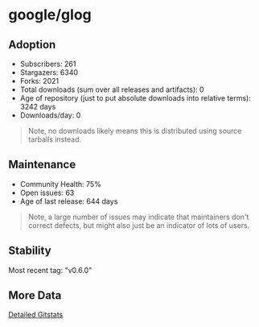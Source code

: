 # google/glog

## Adoption

- Subscribers: 261
- Stargazers: 6340
- Forks: 2021
- Total downloads (sum over all releases and artifacts): 0
- Age of repository (just to put absolute downloads into relative terms): 3242 days
- Downloads/day: 0

> Note, no downloads likely means this is distributed using source tarballs instead.

## Maintenance

- Community Health: 75%
- Open issues: 63
- Age of last release: 644 days

> Note, a large number of issues may indicate that maintainers don't correct defects, but might also
> just be an indicator of lots of users.

## Stability

Most recent tag: "v0.6.0"

## More Data

[Detailed Gitstats](/bazel-catalog/gitstats/google/glog)

